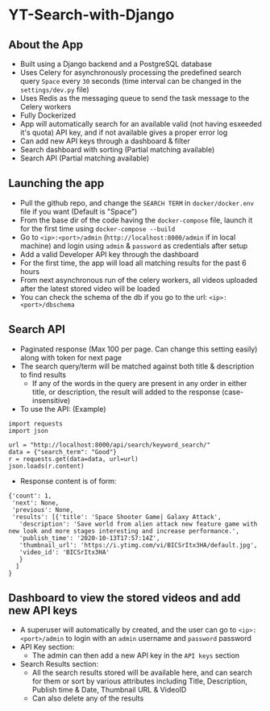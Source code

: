 # YT-Search-with-Django

## About the App
- Built using a Django backend and a PostgreSQL database
- Uses Celery for asynchronously processing the predefined search query `Space` every `30` seconds (time interval can be changed in the `settings/dev.py` file)
- Uses Redis as the messaging queue to send the task message to the Celery workers
- Fully Dockerized
- App will automatically search for an available valid (not having esxeeded it's quota) API key, and if not available gives a proper error log
- Can add new API keys through a dashboard & filter
- Search dashboard with sorting (Partial matching available)
- Search API (Partial matching available)

## Launching the app
- Pull the github repo, and change the `SEARCH TERM` in `docker/docker.env` file if you want (Default is "Space")
- From the base dir of the code having the `docker-compose` file, launch it for the first time using `docker-compose --build` 
- Go to `<ip>:<port>/admin` (`http://localhost:8000/admin` if in local machine) and login using `admin` & `password` as credentials after setup
- Add a valid Developer API key through the dashboard
- For the first time, the app will load all matching results for the past 6 hours
- From next asynchronous run of the celery workers, all videos uploaded after the latest stored video will be loaded
- You can check the schema of the db if you go to the url: `<ip>:<port>/dbschema`

## Search API
- Paginated response (Max 100 per page. Can change this setting easily) along with token for next page
- The search query/term will be matched against both title & description to find results
  - If any of the words in the query are present in any order in either title, or description, the result will added to the response (case-insensitive)
- To use the API: (Example)
```
import requests
import json

url = "http://localhost:8000/api/search/keyword_search/"
data = {"search_term": "Good"}
r = requests.get(data=data, url=url)
json.loads(r.content)
```
- Response content is of form:
```
{'count': 1,
 'next': None,
 'previous': None,
 'results': [{'title': 'Space Shooter Game| Galaxy Attack',
   'description': 'Save world from alien attack new feature game with new look and more stages interesting and increase performance.',
   'publish_time': '2020-10-13T17:57:14Z',
   'thumbnail_url': 'https://i.ytimg.com/vi/BICSrItx3HA/default.jpg',
   'video_id': 'BICSrItx3HA'
   }
  ]
}
```

## Dashboard to view the stored videos and add new API keys
- A superuser will automatically by created, and the user can go to `<ip>:<port>/admin` to login with an `admin` username and `password` password
- API Key section:
  - The admin can then add a new API key in the `API keys` section
- Search Results section:
  - All the search results stored will be available here, and can search for them or sort by various attributes including Title, Description, Publish time & Date, Thumbnail URL & VideoID
  - Can also delete any of the results
